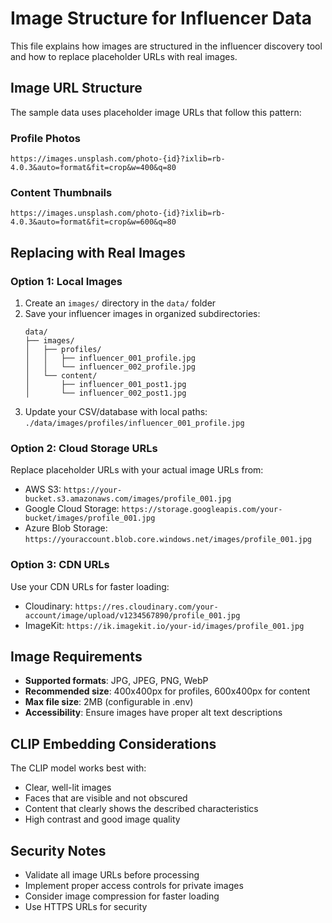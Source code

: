 # Image Structure for Influencer Data

This file explains how images are structured in the influencer discovery tool and how to replace placeholder URLs with real images.

## Image URL Structure

The sample data uses placeholder image URLs that follow this pattern:

### Profile Photos
```
https://images.unsplash.com/photo-{id}?ixlib=rb-4.0.3&auto=format&fit=crop&w=400&q=80
```

### Content Thumbnails  
```
https://images.unsplash.com/photo-{id}?ixlib=rb-4.0.3&auto=format&fit=crop&w=600&q=80
```

## Replacing with Real Images

### Option 1: Local Images
1. Create an `images/` directory in the `data/` folder
2. Save your influencer images in organized subdirectories:
   ```
   data/
   ├── images/
   │   ├── profiles/
   │   │   ├── influencer_001_profile.jpg
   │   │   └── influencer_002_profile.jpg
   │   └── content/
   │       ├── influencer_001_post1.jpg
   │       └── influencer_002_post1.jpg
   ```
3. Update your CSV/database with local paths: `./data/images/profiles/influencer_001_profile.jpg`

### Option 2: Cloud Storage URLs
Replace placeholder URLs with your actual image URLs from:
- AWS S3: `https://your-bucket.s3.amazonaws.com/images/profile_001.jpg`
- Google Cloud Storage: `https://storage.googleapis.com/your-bucket/images/profile_001.jpg`
- Azure Blob Storage: `https://youraccount.blob.core.windows.net/images/profile_001.jpg`

### Option 3: CDN URLs
Use your CDN URLs for faster loading:
- Cloudinary: `https://res.cloudinary.com/your-account/image/upload/v1234567890/profile_001.jpg`
- ImageKit: `https://ik.imagekit.io/your-id/images/profile_001.jpg`

## Image Requirements

- **Supported formats**: JPG, JPEG, PNG, WebP
- **Recommended size**: 400x400px for profiles, 600x400px for content
- **Max file size**: 2MB (configurable in .env)
- **Accessibility**: Ensure images have proper alt text descriptions

## CLIP Embedding Considerations

The CLIP model works best with:
- Clear, well-lit images
- Faces that are visible and not obscured
- Content that clearly shows the described characteristics
- High contrast and good image quality

## Security Notes

- Validate all image URLs before processing
- Implement proper access controls for private images
- Consider image compression for faster loading
- Use HTTPS URLs for security 